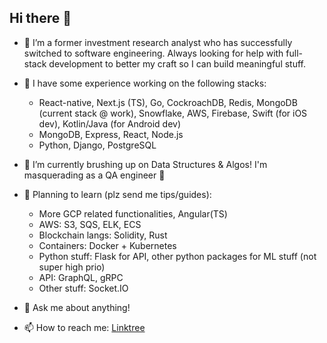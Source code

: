## Hi there 👋

<!-- **c-zhenhao/c-zhenhao** is a ✨ _special_ ✨ repository because its `README.md` (this file) appears on your GitHub profile. -->

<!-- Here are some ideas to get you started: -->

- 🤔 I’m a former investment research analyst who has successfully switched to software engineering. Always looking for help with full-stack development to better my craft so I can build meaningful stuff.

- 🥞 I have some experience working on the following stacks: 
    - React-native, Next.js (TS), Go, CockroachDB, Redis, MongoDB (current stack @ work), Snowflake, AWS, Firebase, Swift (for iOS dev), Kotlin/Java (for Android dev)
    - MongoDB, Express, React, Node.js
    - Python, Django, PostgreSQL

- 🌱 I’m currently brushing up on Data Structures & Algos! I'm masquerading as a QA engineer 🫠

- 📝 Planning to learn (plz send me tips/guides):
    - More GCP related functionalities, Angular(TS)
    - AWS: S3, SQS, ELK, ECS
    - Blockchain langs: Solidity, Rust
    - Containers: Docker + Kubernetes
    - Python stuff: Flask for API, other python packages for ML stuff (not super high prio)
    - API: GraphQL, gRPC
    - Other stuff: Socket.IO

- 💬 Ask me about anything!

- 📫 How to reach me: [Linktree](https://linktr.ee/zhenhaoc)
